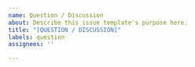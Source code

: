```yaml
---
name: Question / Discussion
about: Describe this issue template's purpose here.
title: "[QUESTION / DISCUSSION]"
labels: question
assignees: ''

---
```




